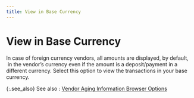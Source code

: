 ```yaml
---
title: View in Base Currency
---
```


# View in Base Currency


In case of foreign currency vendors, all amounts are displayed, by default,   in the  vendor’s currency even if the amount is a deposit/payment in a different  currency. Select this option to view the transactions in your base currency.


{:.see_also}
See also
: [Vendor  Aging Information Browser Options]({{site.mv_baseurl}}/misc/vendor_aging_information_browser_options.html)
